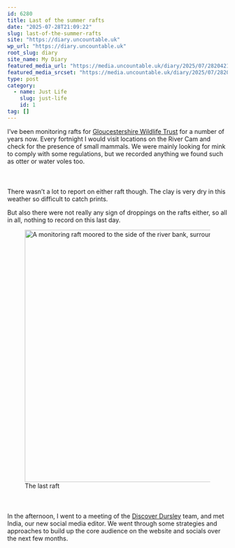 ```yaml
---
id: 6280
title: Last of the summer rafts
date: "2025-07-28T21:09:22"
slug: last-of-the-summer-rafts
site: "https://diary.uncountable.uk"
wp_url: "https://diary.uncountable.uk"
root_slug: diary
site_name: My Diary
featured_media_url: "https://media.uncountable.uk/diary/2025/07/28204219/IMG20250728090713.webp"
featured_media_srcset: "https://media.uncountable.uk/diary/2025/07/28204219/IMG20250728090713-300x169.webp 300w, https://media.uncountable.uk/diary/2025/07/28204219/IMG20250728090713-1024x576.webp 1024w, https://media.uncountable.uk/diary/2025/07/28204219/IMG20250728090713-150x150.webp 150w, https://media.uncountable.uk/diary/2025/07/28204219/IMG20250728090713-640x360.webp 640w, https://media.uncountable.uk/diary/2025/07/28204219/IMG20250728090713.webp 1959w"
type: post
category:
  - name: Just Life
    slug: just-life
    id: 1
tag: []
---
```



<p>I&#8217;ve been monitoring rafts for <a href="https://www.gloucestershirewildlifetrust.co.uk/volunteer">Gloucestershire Wildlife Trust</a> for a number of years now.  Every fortnight I would visit locations on the River Cam and check for the presence of small mammals.  We were mainly looking for mink to comply with some regulations, but we recorded anything we found such as otter or water voles too.</p>


<style>.kb-row-layout-id6280_447826-20 > .kt-row-column-wrap{align-content:start;}:where(.kb-row-layout-id6280_447826-20 > .kt-row-column-wrap) > .wp-block-kadence-column{justify-content:start;}.kb-row-layout-id6280_447826-20 > .kt-row-column-wrap{column-gap:var(--global-kb-gap-md, 2rem);row-gap:var(--global-kb-gap-md, 2rem);padding-top:var(--global-kb-spacing-sm, 1.5rem);padding-bottom:var(--global-kb-spacing-sm, 1.5rem);grid-template-columns:repeat(2, minmax(0, 1fr));}.kb-row-layout-id6280_447826-20 > .kt-row-layout-overlay{opacity:0.30;}@media all and (max-width: 1024px){.kb-row-layout-id6280_447826-20 > .kt-row-column-wrap{grid-template-columns:repeat(2, minmax(0, 1fr));}}@media all and (max-width: 767px){.kb-row-layout-id6280_447826-20 > .kt-row-column-wrap{grid-template-columns:minmax(0, 1fr);}.kb-row-layout-id6280_447826-20 > .kt-row-column-wrap > .wp-block-kadence-column:nth-of-type(1){order:2;}.kb-row-layout-id6280_447826-20 > .kt-row-column-wrap > .wp-block-kadence-column:nth-of-type(2){order:1;}.kb-row-layout-id6280_447826-20 > .kt-row-column-wrap > .wp-block-kadence-column:nth-of-type(3){order:12;}.kb-row-layout-id6280_447826-20 > .kt-row-column-wrap > .wp-block-kadence-column:nth-of-type(4){order:11;}.kb-row-layout-id6280_447826-20 > .kt-row-column-wrap > .wp-block-kadence-column:nth-of-type(5){order:22;}.kb-row-layout-id6280_447826-20 > .kt-row-column-wrap > .wp-block-kadence-column:nth-of-type(6){order:21;}.kb-row-layout-id6280_447826-20 > .kt-row-column-wrap > .wp-block-kadence-column:nth-of-type(7){order:32;}.kb-row-layout-id6280_447826-20 > .kt-row-column-wrap > .wp-block-kadence-column:nth-of-type(8){order:31;}}</style><div class="kb-row-layout-wrap kb-row-layout-id6280_447826-20 alignnone wp-block-kadence-rowlayout"><div class="kt-row-column-wrap kt-has-2-columns kt-row-layout-equal kt-tab-layout-inherit kt-mobile-layout-row kt-row-valign-top">
<style>.kadence-column6280_9f28b0-ff > .kt-inside-inner-col,.kadence-column6280_9f28b0-ff > .kt-inside-inner-col:before{border-top-left-radius:0px;border-top-right-radius:0px;border-bottom-right-radius:0px;border-bottom-left-radius:0px;}.kadence-column6280_9f28b0-ff > .kt-inside-inner-col{column-gap:var(--global-kb-gap-sm, 1rem);}.kadence-column6280_9f28b0-ff > .kt-inside-inner-col{flex-direction:column;}.kadence-column6280_9f28b0-ff > .kt-inside-inner-col > .aligncenter{width:100%;}.kadence-column6280_9f28b0-ff > .kt-inside-inner-col:before{opacity:0.3;}.kadence-column6280_9f28b0-ff{position:relative;}@media all and (max-width: 1024px){.kadence-column6280_9f28b0-ff > .kt-inside-inner-col{flex-direction:column;justify-content:center;}}@media all and (max-width: 767px){.kadence-column6280_9f28b0-ff > .kt-inside-inner-col{flex-direction:column;justify-content:center;}}</style>
<div class="wp-block-kadence-column kadence-column6280_9f28b0-ff"><div class="kt-inside-inner-col">
<p>There wasn&#8217;t a lot to report on either raft though.  The clay is very dry in this weather so difficult to catch prints.  </p>



<p>But also there were not really any sign of droppings on the rafts either, so all in all, nothing to record on this last day.</p>
</div></div>


<style>.kadence-column6280_465fee-e0 > .kt-inside-inner-col,.kadence-column6280_465fee-e0 > .kt-inside-inner-col:before{border-top-left-radius:0px;border-top-right-radius:0px;border-bottom-right-radius:0px;border-bottom-left-radius:0px;}.kadence-column6280_465fee-e0 > .kt-inside-inner-col{column-gap:var(--global-kb-gap-sm, 1rem);}.kadence-column6280_465fee-e0 > .kt-inside-inner-col{flex-direction:column;}.kadence-column6280_465fee-e0 > .kt-inside-inner-col > .aligncenter{width:100%;}.kadence-column6280_465fee-e0 > .kt-inside-inner-col:before{opacity:0.3;}.kadence-column6280_465fee-e0{position:relative;}@media all and (max-width: 1024px){.kadence-column6280_465fee-e0 > .kt-inside-inner-col{flex-direction:column;justify-content:center;}}@media all and (max-width: 767px){.kadence-column6280_465fee-e0 > .kt-inside-inner-col{flex-direction:column;justify-content:center;}}</style>
<div class="wp-block-kadence-column kadence-column6280_465fee-e0"><div class="kt-inside-inner-col">
<figure class="wp-block-image size-large"><img loading="lazy" decoding="async" width="1024" height="576" src="https://media.uncountable.uk/diary/2025/07/28204229/IMG20250728090508-1024x576.webp" alt="A monitoring raft moored to the side of the river bank, surrounded by vegetation" class="wp-image-6282" srcset="https://media.uncountable.uk/diary/2025/07/28204229/IMG20250728090508-1024x576.webp 1024w, https://media.uncountable.uk/diary/2025/07/28204229/IMG20250728090508-300x169.webp 300w, https://media.uncountable.uk/diary/2025/07/28204229/IMG20250728090508-640x360.webp 640w, https://media.uncountable.uk/diary/2025/07/28204229/IMG20250728090508.webp 1959w" sizes="auto, (max-width: 1024px) 100vw, 1024px" /><figcaption class="wp-element-caption">The last raft</figcaption></figure>
</div></div>

</div></div>


<p>In the afternoon, I went to a meeting of the <a href="https://discoverdursley.org.uk/">Discover Dursley</a> team, and met India, our new social media editor.  We went through some strategies and approaches to build up the core audience on the website and socials over the next few months.<br></p>
